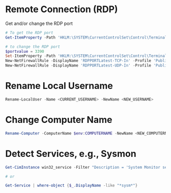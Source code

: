 # Remote Connection (RDP)
Get and/or change the RDP port
```powershell
# To get the RDP port
Get-ItemProperty -Path 'HKLM:\SYSTEM\CurrentControlSet\Control\Terminal Server\WinStations\RDP-Tcp' -Name "PortNumber"

# to change the RDP port
$portvalue = 3390
Set-ItemProperty -Path 'HKLM:\SYSTEM\CurrentControlSet\Control\Terminal Server\WinStations\RDP-Tcp' -Name "PortNumber" -Value $portvalue 
New-NetFirewallRule -DisplayName 'RDPPORTLatest-TCP-In' -Profile 'Public' -Direction Inbound -Action Allow -Protocol TCP -LocalPort $portvalue 
New-NetFirewallRule -DisplayName 'RDPPORTLatest-UDP-In' -Profile 'Public' -Direction Inbound -Action Allow -Protocol UDP -LocalPort $portvalue 
```

# Rename Local Username
```PowerShell
Rename-LocalUser -Name <CURRENT_USERNAME> -NewName <NEW_USERNAME>
```

# Change Computer Name
```PowerShell
Rename-Computer -ComputerName $env:COMPUTERNAME -NewName <NEW_COMPUTERNAME>
```

# Detect Services, e.g., Sysmon
```PowerShell
Get-CimInstance win32_service -Filter "Description = 'System Monitor service'"

# or

Get-Service | where-object {$_.DisplayName -like "*sysm*"}
```
